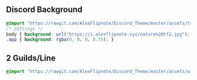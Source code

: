 ## Discord Background
```css
@import "https://rawgit.com/AlexFlipnote/Discord_Theme/master/assets/transparent.css";
/* Settings */
body { background: url("https://i.alexflipnote.xyz/nature%20tf2.jpg"); }
.app { background: rgba(0, 0, 0, 0.75); }
```

## 2 Guilds/Line
```css
@import "https://rawgit.com/AlexFlipnote/Discord_Theme/master/assets/wideGuilds.css";
```
